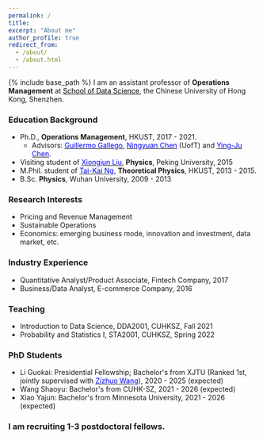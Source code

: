 ```yaml
---
permalink: /
title: 
excerpt: "About me"
author_profile: true
redirect_from: 
  - /about/
  - /about.html
---
```


{% include base_path %}
I am an assistant professor of **Operations Management** at  <a href="https://sds.cuhk.edu.cn/" target="_blank"><span style="color:black">School of Data Science</span></a>, the Chinese University of Hong Kong, Shenzhen. 


### Education Background
* Ph.D., **Operations Management**, HKUST, 2017 - 2021. 
  - Advisors: <a href="https://ieda.ust.hk/dfaculty/ggallego/" target="_blank"><span style="color:blue">Guillermo Gallego</span></a>, <a href="http://individual.utoronto.ca/ningyuanchen/" target="_blank"><span style="color:blue">Ningyuan Chen</span></a> (UofT) and <a href="https://imchen.people.ust.hk/" target="_blank"><span style="color:blue">Ying-Ju Chen</span></a>.
* Visiting student of <a href="https://icqm.pku.edu.cn/yw/directory/faculty/237465.htm" target="_blank"><span style="color:blue">Xiongjun Liu</span></a>, **Physics**, Peking University, 2015
* M.Phil. student of <a href="http://physics.ust.hk/eng/people_detail.php?pplcat=1&id=7" target="_blank"><span style="color:blue">Tai-Kai Ng</span></a>, **Theoretical Physics**, HKUST, 2013 - 2015. 
* B.Sc. **Physics**, Wuhan University, 2009 - 2013

### Research Interests
* Pricing and Revenue Management
* Sustainable Operations 
* Economics: emerging business mode, innovation and investment, data market, etc. 

### Industry Experience
* Quantitative Analyst/Product Associate, Fintech Company, 2017
* Business/Data Analyst, E-commerce Company, 2016

### Teaching

* Introduction to Data Science, DDA2001, CUHKSZ, Fall 2021
* Probability and Statistics I, STA2001, CUHKSZ, Spring 2022

### PhD Students 
* Li Guokai: Presidential Fellowship; Bachelor's from XJTU (Ranked 1st, jointly supervised with <a href="https://mypage.cuhk.edu.cn/academics/wangzizhuo/" target="_blank"><span style="color:blue">Zizhuo Wang</span></a>), 2020 - 2025 (expected)
* Wang Shaoyu: Bachelor's from CUHK-SZ, 2021 - 2026 (expected)
* Xiao Yajun: Bachelor's from Minnesota University, 2021 - 2026 (expected)

### I am recruiting 1-3 postdoctoral fellows.






